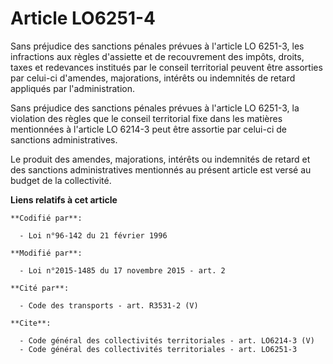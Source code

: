 # Article LO6251-4

Sans préjudice des sanctions pénales prévues à l'article LO 6251-3, les infractions aux règles d'assiette et de recouvrement
des impôts, droits, taxes et redevances institués par le conseil territorial peuvent être assorties par celui-ci d'amendes,
majorations, intérêts ou indemnités de retard appliqués par l'administration. 

Sans préjudice des sanctions pénales prévues à l'article LO 6251-3, la violation des règles que le conseil territorial fixe
dans les matières mentionnées à l'article LO 6214-3 peut être assortie par celui-ci de sanctions administratives. 

Le produit des amendes, majorations, intérêts ou indemnités de retard et des sanctions administratives mentionnés au présent
article est versé au budget de la collectivité.

**Liens relatifs à cet article**

	**Codifié par**:

	  - Loi n°96-142 du 21 février 1996

	**Modifié par**:

	  - Loi n°2015-1485 du 17 novembre 2015 - art. 2

	**Cité par**:

	  - Code des transports - art. R3531-2 (V)

	**Cite**:

	  - Code général des collectivités territoriales - art. LO6214-3 (V)
	  - Code général des collectivités territoriales - art. LO6251-3
